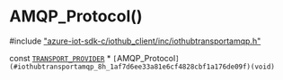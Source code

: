 # AMQP_Protocol()

\#include ["azure-iot-sdk-c/iothub_client/inc/iothubtransportamqp.h"](../iot-c-ref-iothubtransportamqp-h.md)  

const [`TRANSPORT_PROVIDER`](#iothub__transport__ll_8h_1a42a8931408acfbb7cb2f505ae7b29aa2) * `[`AMQP_Protocol`](#iothubtransportamqp_8h_1af7d6ee33a81e6cf4828cbf1a176de09f)(void)`

